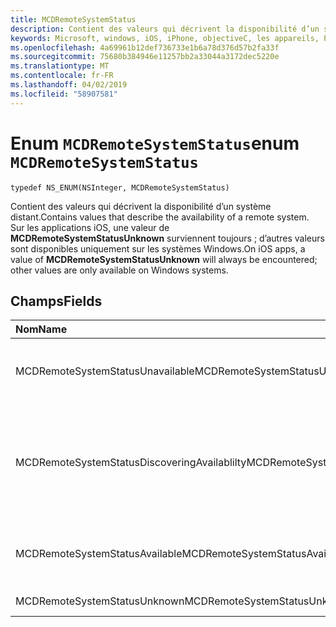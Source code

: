 ```yaml
---
title: MCDRemoteSystemStatus
description: Contient des valeurs qui décrivent la disponibilité d’un système distant.
keywords: Microsoft, windows, iOS, iPhone, objectiveC, les appareils, Project Rome connectés
ms.openlocfilehash: 4a69961b12def736733e1b6a78d376d57b2fa33f
ms.sourcegitcommit: 75680b384946e11257bb2a33044a3172dec5220e
ms.translationtype: MT
ms.contentlocale: fr-FR
ms.lasthandoff: 04/02/2019
ms.locfileid: "58907581"
---
```

# <a name="enum-mcdremotesystemstatus"></a><span data-ttu-id="61175-104">Enum `MCDRemoteSystemStatus`</span><span class="sxs-lookup"><span data-stu-id="61175-104">enum `MCDRemoteSystemStatus`</span></span> 

```
typedef NS_ENUM(NSInteger, MCDRemoteSystemStatus)
```  
<span data-ttu-id="61175-105">Contient des valeurs qui décrivent la disponibilité d’un système distant.</span><span class="sxs-lookup"><span data-stu-id="61175-105">Contains values that describe the availability of a remote system.</span></span> <span data-ttu-id="61175-106">Sur les applications iOS, une valeur de **MCDRemoteSystemStatusUnknown** surviennent toujours ; d’autres valeurs sont disponibles uniquement sur les systèmes Windows.</span><span class="sxs-lookup"><span data-stu-id="61175-106">On iOS apps, a value of **MCDRemoteSystemStatusUnknown** will always be encountered; other values are only available on Windows systems.</span></span>

## <a name="fields"></a><span data-ttu-id="61175-107">Champs</span><span class="sxs-lookup"><span data-stu-id="61175-107">Fields</span></span>

| <span data-ttu-id="61175-108">Nom</span><span class="sxs-lookup"><span data-stu-id="61175-108">Name</span></span>                              | <span data-ttu-id="61175-109">Value</span><span class="sxs-lookup"><span data-stu-id="61175-109">Value</span></span> | <span data-ttu-id="61175-110">Description</span><span class="sxs-lookup"><span data-stu-id="61175-110">Description</span></span>                    |
|:----------------------------------|:------|:-------------------------------|
| <span data-ttu-id="61175-111">MCDRemoteSystemStatusUnavailable</span><span class="sxs-lookup"><span data-stu-id="61175-111">MCDRemoteSystemStatusUnavailable</span></span> | <span data-ttu-id="61175-112">0</span><span class="sxs-lookup"><span data-stu-id="61175-112">0</span></span> | <span data-ttu-id="61175-113">Le système distant est signalé comme étant indisponible.</span><span class="sxs-lookup"><span data-stu-id="61175-113">The remote system is reported as unavailable.</span></span> |
| <span data-ttu-id="61175-114">MCDRemoteSystemStatusDiscoveringAvailablilty</span><span class="sxs-lookup"><span data-stu-id="61175-114">MCDRemoteSystemStatusDiscoveringAvailablilty</span></span> | <span data-ttu-id="61175-115">1</span><span class="sxs-lookup"><span data-stu-id="61175-115">1</span></span> | <span data-ttu-id="61175-116">L’état du système distant est déterminé (se produit pendant le processus de découverte).</span><span class="sxs-lookup"><span data-stu-id="61175-116">The status of the remote system is being determined (occurs during the discovery process).</span></span> |
| <span data-ttu-id="61175-117">MCDRemoteSystemStatusAvailable</span><span class="sxs-lookup"><span data-stu-id="61175-117">MCDRemoteSystemStatusAvailable</span></span> | <span data-ttu-id="61175-118">2</span><span class="sxs-lookup"><span data-stu-id="61175-118">2</span></span> | <span data-ttu-id="61175-119">Le système distant est signalé comme étant disponible.</span><span class="sxs-lookup"><span data-stu-id="61175-119">The remote system is reported as available.</span></span> |
| <span data-ttu-id="61175-120">MCDRemoteSystemStatusUnknown</span><span class="sxs-lookup"><span data-stu-id="61175-120">MCDRemoteSystemStatusUnknown</span></span> | <span data-ttu-id="61175-121">3</span><span class="sxs-lookup"><span data-stu-id="61175-121">3</span></span> | <span data-ttu-id="61175-122">L’état est inconnu.</span><span class="sxs-lookup"><span data-stu-id="61175-122">The status is unknown.</span></span> |
